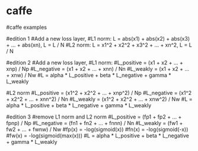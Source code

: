 # caffe
#caffe examples

#edition 1
#Add a new loss layer, 
#L1 norm: L = abs(x1) + abs(x2) + abs(x3) + ... + abs(xn), L = L / N
#L2 norm: L = x1^2 + x2^2 + x3^2 + ... + xn^2, L = L / N


#edition 2
#Add a new loss layer,
#L1 norm: 
#L_positive = (x1 + x2 + ... + xnp) / Np
#L_negative = (x1 + x2 + ... + xnn) / Nn
#L_weakly = (x1 + x2 + ... + xnw) / Nw
#L = alpha * L_positive + beta * L_negative + gamma * L_weakly

#L2 norm
#L_positive = (x1^2 + x2^2 + ... + xnp^2) / Np
#L_negative = (x1^2 + x2^2 + ... + xnn^2) / Nn
#L_weakly = (x1^2 + x2^2 + ... + xnw^2) / Nw
#L = alpha * L_positive + beta * L_negative + gamma * L_weakly

#edition 3
#remove L1 norm and L2 norm
#L_positive = (fp1 + fp2 + ... + fpnp) / Np
#L_negative = (fn1 + fn2 + ... + fnnn) / Nn
#L_weakly = (fw1 + fw2 + ... + fwnw) / Nw
#fp(x) = -log(sigmoid(x))
#fn(x) = -log(sigmoid(-x))
#fw(x) = -log(sigmoid(max(x)))
#L = alpha * L_positive + beta * L_negative + gamma * L_weakly